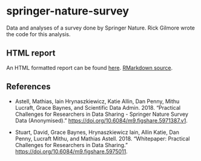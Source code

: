 # springer-nature-survey

Data and analyses of a survey done by Springer Nature.
Rick Gilmore wrote the code for this analysis.

## HTML report

An HTML formatted report can be found [here](https://penn-state-open-science.github.io/springer-nature-survey/report.html). [RMarkdown source](report.Rmd).

## References

- Astell, Mathias, Iain Hrynaszkiewicz, Katie Allin, Dan Penny, Mithu Lucraft, Grace Baynes, and Scientific Data Admin. 2018. “Practical Challenges for Researchers in Data Sharing - Springer Nature Survey Data (Anonymised).” https://doi.org/10.6084/m9.figshare.5971387.v1.

- Stuart, David, Grace Baynes, Hrynaszkiewicz Iain, Allin Katie, Dan Penny, Lucraft Mithu, and Mathias Astell. 2018. “Whitepaper: Practical Challenges for Researchers in Data Sharing.” https://doi.org/10.6084/m9.figshare.5975011.
